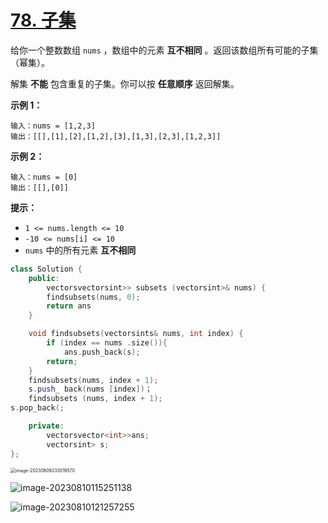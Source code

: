 # [78. 子集](https://leetcode.cn/problems/subsets/)

给你一个整数数组 `nums` ，数组中的元素 **互不相同** 。返回该数组所有可能的子集（幂集）。

解集 **不能** 包含重复的子集。你可以按 **任意顺序** 返回解集。

 

**示例 1：**

```
输入：nums = [1,2,3]
输出：[[],[1],[2],[1,2],[3],[1,3],[2,3],[1,2,3]]
```

**示例 2：**

```
输入：nums = [0]
输出：[[],[0]]
```

 

**提示：**

-   `1 <= nums.length <= 10`
-   `-10 <= nums[i] <= 10`
-   `nums` 中的所有元素 **互不相同**

```c++
class Solution {
    public:
        vectorsvectorsint>> subsets (vectorsint>& nums) {
        findsubsets(nums, 0);
        return ans
	}

    void findsubsets(vectorsints& nums, int index) {
        if (index == nums .size()){
            ans.push_back(s);
        return;
    }
    findsubsets(nums, index + 1);
    s.push_ back(nums [index])；
    findsubsets (nums, index + 1);
s.pop_back(;

    private:
        vectorsvector<int>>ans;
        vectorsint> s;
};
```

<img src="https://qiniucloud.qishilong.space/images/202308092330607.png" alt="image-20230809233019570" style="zoom:50%;" />

![image-20230810115251138](https://qiniucloud.qishilong.space/images/202308101152250.png)







![image-20230810121257255](https://qiniucloud.qishilong.space/images/202308101212288.png)